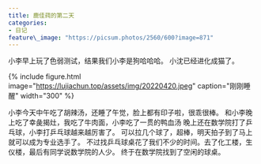 ```yaml
---
title: 鹿佳莼的第二天
categories:
- 日记
feature\_image: "https://picsum.photos/2560/600?image=871"
---
```


小李早上玩了色弱测试，结果我们小李是狗哈哈哈。
小沈已经进化成猫了。

{% include figure.html image="https://lujiachun.top/assets/img/20220420.jpeg" caption="刚刚睡醒" width="300" %}

小李今天中午吃了胡辣汤，还睡了午觉，脸上都有印子啦，很乖很棒。
和小李晚上吃了幸彘揭灶，我吃了牛肉面，小李吃了一贯的鸭血汤
晚上还在数学院打了乒乓球，小李打乒乓球越来越厉害了。
可以拉几个球了，超棒，明天拍子到了马上就可以成为专业选手了。
不过找乒乓球桌花了我们不少的时间。去了化工楼，生仪楼，最后有同学说数学院的人少。
终于在数学院找到了空闲的球桌。

